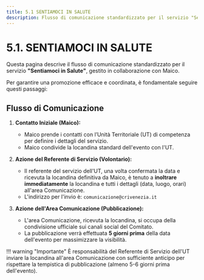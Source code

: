 ```yaml
---
title: 5.1 SENTIAMOCI IN SALUTE
description: Flusso di comunicazione standardizzato per il servizio "Sentiamoci in Salute" in collaborazione con Maico.
---
```


# 5.1. SENTIAMOCI IN SALUTE

Questa pagina descrive il flusso di comunicazione standardizzato per il servizio **"Sentiamoci in Salute"**, gestito in collaborazione con Maico.

Per garantire una promozione efficace e coordinata, è fondamentale seguire questi passaggi:

## Flusso di Comunicazione

1.  **Contatto Iniziale (Maico):**
    * Maico prende i contatti con l’Unità Territoriale (UT) di competenza per definire i dettagli del servizio.
    * Maico condivide la locandina standard dell'evento con l'UT.

2.  **Azione del Referente di Servizio (Volontario):**
    * Il referente del servizio dell'UT, una volta confermata la data e ricevuta la locandina definitiva da Maico, è tenuto a **inoltrare immediatamente** la locandina e tutti i dettagli (data, luogo, orari) all'area Comunicazione.
    * L'indirizzo per l'invio è: `comunicazione@crivenezia.it`

3.  **Azione dell'Area Comunicazione (Pubblicazione):**
    * L'area Comunicazione, ricevuta la locandina, si occupa della condivisione ufficiale sui canali social del Comitato.
    * La pubblicazione verrà effettuata **5 giorni prima** della data dell'evento per massimizzare la visibilità.

!!! warning "Importante"
    È responsabilità del Referente di Servizio dell'UT inviare la locandina all'area Comunicazione con sufficiente anticipo per rispettare la tempistica di pubblicazione (almeno 5-6 giorni prima dell'evento).
